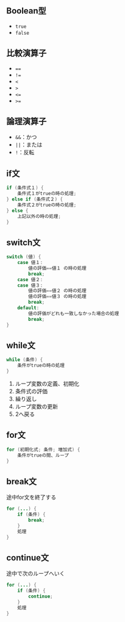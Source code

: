 
## Boolean型

- `true`
- `false`

## 比較演算子

- `==`
- `!=`
- `<`
- `>`
- `<=`
- `>=`

## 論理演算子

- `&&`：かつ
- `||`：または
- `!`：反転

## if文

```java
if (条件式１) {
    条件式１がtrueの時の処理;
} else if (条件式２) {
    条件式２がtrueの時の処理;
} else {
    上記以外の時の処理;
}
```

## switch文

```java
switch (値) {
    case 値１:
        値の評価==値１ の時の処理
        break;
    case 値２:
    case 値３:
        値の評価==値２ の時の処理
        値の評価==値３ の時の処理
        break;
    default:
        値の評価がどれも一致しなかった場合の処理
        break;
}
```

## while文

```java
while (条件) {
    条件がtrueの時の処理
}
```

1. ループ変数の定義、初期化
2. 条件式の評価
3. 繰り返し
4. ループ変数の更新
5. 2へ戻る

## for文

```java
for (初期化式; 条件; 増加式) {
    条件がtrueの間、ループ
}
```

## break文

途中for文を終了する

```java
for (...) {
    if (条件) {
        break;
    }
    処理
}
```

## continue文

途中で次のループへいく

```java
for (...) {
    if (条件) {
        continue;
    }
    処理
}
```
